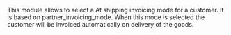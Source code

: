 This module allows to select a At shipping invoicing mode for a
customer. It is based on partner_invoicing_mode. When this mode is
selected the customer will be invoiced automatically on delivery of the
goods.
